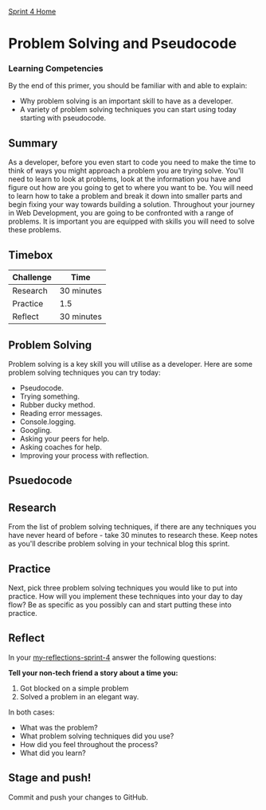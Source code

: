 [Sprint 4 Home](README.md)

# Problem Solving and Pseudocode

### Learning Competencies 
By the end of this primer, you should be familiar with and able to explain:

- Why problem solving is an important skill to have as a developer.
- A variety of problem solving techniques you can start using today starting with pseudocode.

## Summary
As a developer, before you even start to code you need to make the time to think of ways you might approach a problem you are trying solve.   You'll need to learn to look at problems, look at the information you have and figure out how are you going to get to where you want to be. You will need to learn how to take a problem and break it down into smaller parts and begin fixing your way towards building a solution.
Throughout your journey in Web Development, you are going to be confronted with a range of problems.  It is important you are equipped with skills you will need to solve these problems.


## Timebox 

Challenge | Time|
------------|----------|
Research | 30 minutes
Practice | 1.5
Reflect | 30 minutes

## Problem Solving 
Problem solving is a key skill you will utilise as a developer. Here are some problem solving techniques you can try today: 
- Pseudocode.
- Trying something.
- Rubber ducky method.
- Reading error messages.
- Console.logging.
- Googling.
- Asking your peers for help.
- Asking coaches for help.
- Improving your process with reflection.

## Psuedocode


## Research 
From the list of problem solving techniques, if there are any techniques you have never heard of before - take 30 minutes to research these.
Keep notes as you'll describe problem solving in your technical blog this sprint. 

## Practice
Next, pick three problem solving techniques you would like to put into practice.  How will you implement these techniques into your day to day flow?  Be as specific as you possibly can and start putting these into practice.

## Reflect 
In your [my-reflections-sprint-4](my-reflections-sprint-4.md) answer the following questions: 

__Tell your non-tech friend a story about a time you:__
1. Got blocked on a simple problem
2. Solved a problem in an elegant way.


In both cases:
- What was the problem?
- What problem solving techniques did you use?
- How did you feel throughout the process?
- What did you learn?


## Stage and push! 
Commit and push your changes to GitHub. 


